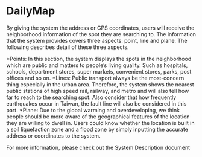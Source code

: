 # DailyMap
By giving the system the address or GPS coordinates, users will receive the neighborhood information of the spot they are searching to. 
The information that the system provides covers three aspects: point, line and plane. The following describes detail of these three aspects.

*Points: In this section, the system displays the spots in the neighborhood which are public and matters to people’s living quality. Such as hospitals, schools, department stores, super markets, convenient stores, parks, post offices and so on.
*Lines: Public transport always be the most-concern thing especially in the urban area. Therefore, the system shows the nearest public stations of high speed rail, railway, and metro and will also tell how far to reach to the searching spot. Also consider that how frequently earthquakes occur in Taiwan, the fault line will also be considered in this part.
*Plane: Due to the global warming and overdeveloping, we think people should be more aware of the geographical features of the location they are willing to dwell in. Users could know whether the location is built in a soil liquefaction zone and a flood zone by simply inputting the accurate address or coordinates to the system.

For more information, please check out the System Description document
